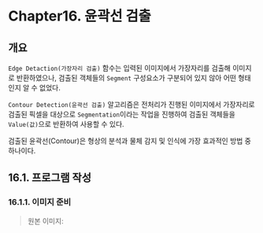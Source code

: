 # **Chapter16. 윤곽선 검출**
## **개요**

`Edge Detaction(가장자리 검출)` 함수는 입력된 이미지에서 가장자리를 검출해 이미지로 반환하였으나, 검출된 객체들의 `Segment` 구성요소가 구분되어 있지 않아 어떤 형태인지 알 수 없었다.

`Contour Detection(윤곽선 검출)` 알고리즘은 전처리가 진행된 이미지에서 가장자리로 검출된 픽셀을 대상으로 `Segmentation`이라는 작업을 진행하여 검출된 객체들을 `Value(값)`으로 반환하여 사용할 수 있다.

검출된 윤곽선(Contour)은 형상의 분석과 물체 감지 및 인식에 가장 효과적인 방법 중 하나이다.

## **16.1. 프로그램 작성**
### **16.1.1. 이미지 준비**
> 원본 이미지: 
![]()

